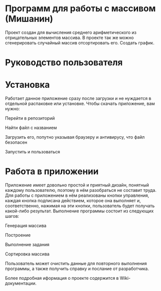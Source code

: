 # Программ для работы с массивом (Мишанин)
Проект создан для вычисления среднего арифметического из отрицательных элементов массива. 
В проекте так же можно сгенерировать случайный массив отсортировать  его.
Создать график.

#  Руководство пользователя

#  Установка

Работает данное приложение сразу после загрузки и не нуждается в отдельной распаковке или установке. Чтобы скачать приложение, вам нужно:

Перейти в репозиторий

Найти файл с названием

Загрузить его, попутно указывая браузеру и антивирусу, что файл безопасен

Запустить и пользоваться

# Работа в приложении 
Приложение имеет довольно простой и приятный дизайн, понятный каждому пользователю, поэтому в нём разобраться не составит труда. Для работы с приложением в нём реализованы кнопки управления, каждая кнопка подписана действием, которое она выполняет и, соответственно, нажимая на эти кнопки, пользователь будет получать какой-либо результат. Выполнение программы состоит из следующих шагов:

Генерация массива

Построение

Выполнение задания

Сортировка массива

Пользователь может очистить данные для повторного выполнения программы, а также получить справку и послание от разработчика.




Более подробная иформация о проекте содержится в Wiki-документации.
